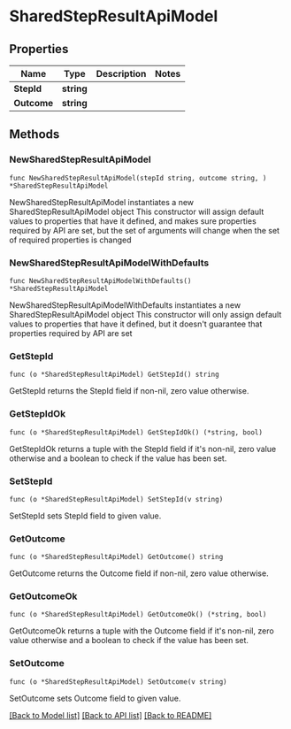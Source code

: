 # SharedStepResultApiModel

## Properties

Name | Type | Description | Notes
------------ | ------------- | ------------- | -------------
**StepId** | **string** |  | 
**Outcome** | **string** |  | 

## Methods

### NewSharedStepResultApiModel

`func NewSharedStepResultApiModel(stepId string, outcome string, ) *SharedStepResultApiModel`

NewSharedStepResultApiModel instantiates a new SharedStepResultApiModel object
This constructor will assign default values to properties that have it defined,
and makes sure properties required by API are set, but the set of arguments
will change when the set of required properties is changed

### NewSharedStepResultApiModelWithDefaults

`func NewSharedStepResultApiModelWithDefaults() *SharedStepResultApiModel`

NewSharedStepResultApiModelWithDefaults instantiates a new SharedStepResultApiModel object
This constructor will only assign default values to properties that have it defined,
but it doesn't guarantee that properties required by API are set

### GetStepId

`func (o *SharedStepResultApiModel) GetStepId() string`

GetStepId returns the StepId field if non-nil, zero value otherwise.

### GetStepIdOk

`func (o *SharedStepResultApiModel) GetStepIdOk() (*string, bool)`

GetStepIdOk returns a tuple with the StepId field if it's non-nil, zero value otherwise
and a boolean to check if the value has been set.

### SetStepId

`func (o *SharedStepResultApiModel) SetStepId(v string)`

SetStepId sets StepId field to given value.


### GetOutcome

`func (o *SharedStepResultApiModel) GetOutcome() string`

GetOutcome returns the Outcome field if non-nil, zero value otherwise.

### GetOutcomeOk

`func (o *SharedStepResultApiModel) GetOutcomeOk() (*string, bool)`

GetOutcomeOk returns a tuple with the Outcome field if it's non-nil, zero value otherwise
and a boolean to check if the value has been set.

### SetOutcome

`func (o *SharedStepResultApiModel) SetOutcome(v string)`

SetOutcome sets Outcome field to given value.



[[Back to Model list]](../README.md#documentation-for-models) [[Back to API list]](../README.md#documentation-for-api-endpoints) [[Back to README]](../README.md)



